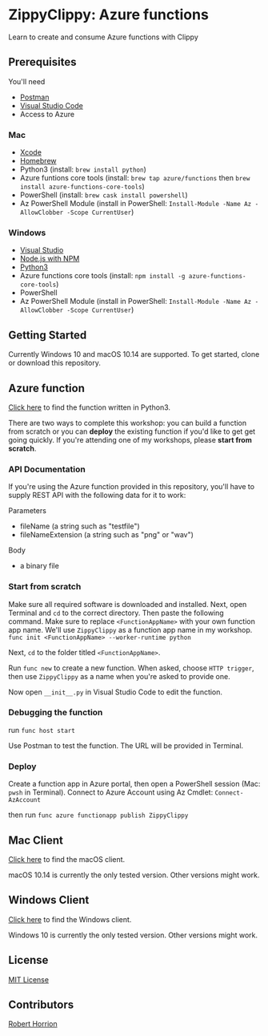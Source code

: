 # ZippyClippy: Azure functions

Learn to create and consume Azure functions with Clippy

## Prerequisites

You'll need

- [Postman](https://www.getpostman.com)
- [Visual Studio Code](https://code.visualstudio.com)
- Access to Azure

### Mac

- [Xcode](https://developer.apple.com/xcode/resources/)
- [Homebrew](https://brew.sh)
- Python3 (install: `brew install python`)
- Azure funtions core tools (install: `brew tap azure/functions` then `brew install azure-functions-core-tools`)
- PowerShell (install: `brew cask install powershell`)
- Az PowerShell Module (install in PowerShell: `Install-Module -Name Az -AllowClobber -Scope CurrentUser`)

### Windows

- [Visual Studio](https://visualstudio.microsoft.com/vs/)
- [Node.js with NPM](https://docs.npmjs.com/downloading-and-installing-node-js-and-npm)
- [Python3](https://www.python.org/downloads/windows/)
- Azure functions core tools (install: `npm install -g azure-functions-core-tools`)
- PowerShell
- Az PowerShell Module (install in PowerShell: `Install-Module -Name Az -AllowClobber -Scope CurrentUser`)

## Getting Started
Currently Windows 10 and macOS 10.14 are supported. To get started, clone or download this repository. 

## Azure function

[Click here](./AzureFunction/ZippyClippy) to find the function written in Python3. 

There are two ways to complete this workshop: you can build a function from scratch or you can **deploy** the existing function if you'd like to get get going quickly. If you're attending one of my workshops, please **start from scratch**.

### API Documentation

If you're using the Azure function provided in this repository, you'll have to supply REST API with the following data for it to work: 

Parameters

- fileName (a string such as "testfile")
- fileNameExtension (a string such as "png" or "wav")

Body

- a binary file

### Start from scratch

Make sure all required software is downloaded and installed. Next, open Terminal and `cd` to the correct directory. 
Then paste the following command. Make sure to replace `<FunctionAppName>` with your own function app name. We'll use `ZippyClippy` as a function app name in my workshop. 
`func init <FunctionAppName> --worker-runtime python`

Next, `cd` to the folder titled `<FunctionAppName>`. 

Run `func new` to create a new function. When asked, choose `HTTP trigger`, then use `ZippyClippy` as a name when you're asked to provide one. 

Now open `__init__.py` in Visual Studio Code to edit the function. 

### Debugging the function

run `func host start`

Use Postman to test the function. The URL will be provided in Terminal. 

### Deploy

Create a function app in Azure portal, then open a PowerShell session (Mac: `pwsh` in Terminal). Connect to Azure Account using Az Cmdlet: `Connect-AzAccount`

then run
`func azure functionapp publish ZippyClippy`

## Mac Client

[Click here](./Mac-ZippyClippy) to find the macOS client. 

macOS 10.14 is currently the only tested version. Other versions might work. 

## Windows Client

[Click here](./Windows-ZippyClippy) to find the Windows client. 

Windows 10 is currently the only tested version. Other versions might work. 

## License

[MIT License](./LICENSE.md)

## Contributors

[Robert Horrion](https://twitter.com/RobertHorrion)